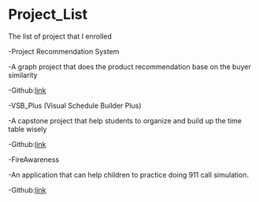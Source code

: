 # Project_List
The list of project that I enrolled

-Project Recommendation System

-A graph project that does the product recommendation base on the buyer similarity

-Github:[link](https://github.com/Nick-liu666/496_project_code/tree/main)


-VSB_Plus (Visual Schedule Builder Plus)

-A capstone project that help students to organize and build up the time table wisely

-Github:[link](https://github.com/yang242j/VSB_Plus)


-FireAwareness

-An application that can help children to practice doing 911 call simulation.

-Github:[link](https://github.com/Nick-liu666/ENSE471)

